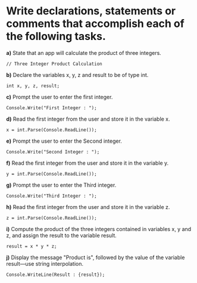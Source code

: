 # **Write declarations, statements or comments that accomplish each of the following tasks.**

**a)** State that an app will calculate the product of three integers.

```
// Three Integer Product Calculation
```

**b)** Declare the variables x, y, z and result to be of type int.

```
int x, y, z, result;
```

**c)** Prompt the user to enter the first integer.

```
Console.Write("First Integer : ");
```

**d)** Read the first integer from the user and store it in the variable x.

```
x = int.Parse(Console.ReadLine());
```

**e)** Prompt the user to enter the Second integer.

```
Console.Write("Second Integer : ");
```

**f)** Read the first integer from the user and store it in the variable y.

```
y = int.Parse(Console.ReadLine());
```

**g)** Prompt the user to enter the Third integer.

```
Console.Write("Third Integer : ");
```

**h)** Read the first integer from the user and store it in the variable z.

```
z = int.Parse(Console.ReadLine());
```

**i)** Compute the product of the three integers contained in variables x, y and z, and assign the result to the variable result.

```
result = x * y * z;
```

**j)** Display the message "Product is", followed by the value of the variable result—use string interpolation.

```
Console.WriteLine(Result : {result});
```
